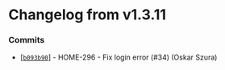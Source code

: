 # Changelog from v1.3.11
### Commits
* [[`b093b90`](http://github.com/smart-evolution/shpanel/commit/b093b90b642defc22c92266fd88ea7eae208c5ec)] - HOME-296 - Fix login error (#34) (Oskar Szura)
